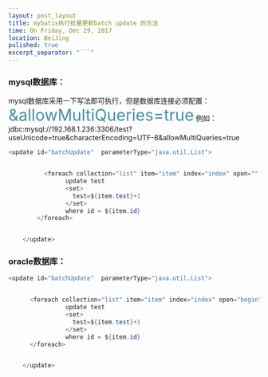 ```yaml
---
layout: post_layout
title: mybatis执行批量更新batch update 的方法
time: On Friday, Dec 29, 2017
location: BeiJing
pulished: true
excerpt_separator: "```"
---
```


### mysql数据库：
mysql数据库采用一下写法即可执行，但是数据库连接必须配置：<font color="#4590a3" size = "6px">&allowMultiQueries=true</font>
例如：jdbc:mysql://192.168.1.236:3306/test?useUnicode=true&amp;characterEncoding=UTF-8&allowMultiQueries=true

```java
<update id="batchUpdate"  parameterType="java.util.List">


          <foreach collection="list" item="item" index="index" open="" close="" separator=";">
                update test
                <set>
                  test=${item.test}+1
                </set>
                where id = ${item.id}
        </foreach>


    </update>
```

### oracle数据库：
```java
<update id="batchUpdate"  parameterType="java.util.List">


      <foreach collection="list" item="item" index="index" open="begin" close="end;" separator=";">
                update test
                <set>
                  test=${item.test}+1
                </set>
                where id = ${item.id}
      </foreach>


    </update>
```
